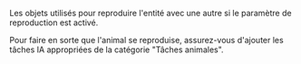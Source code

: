 Les objets utilisés pour reproduire l'entité avec une autre si le paramètre de reproduction est activé.

Pour faire en sorte que l'animal se reproduise, assurez-vous d'ajouter les tâches IA appropriées de la catégorie "Tâches animales".